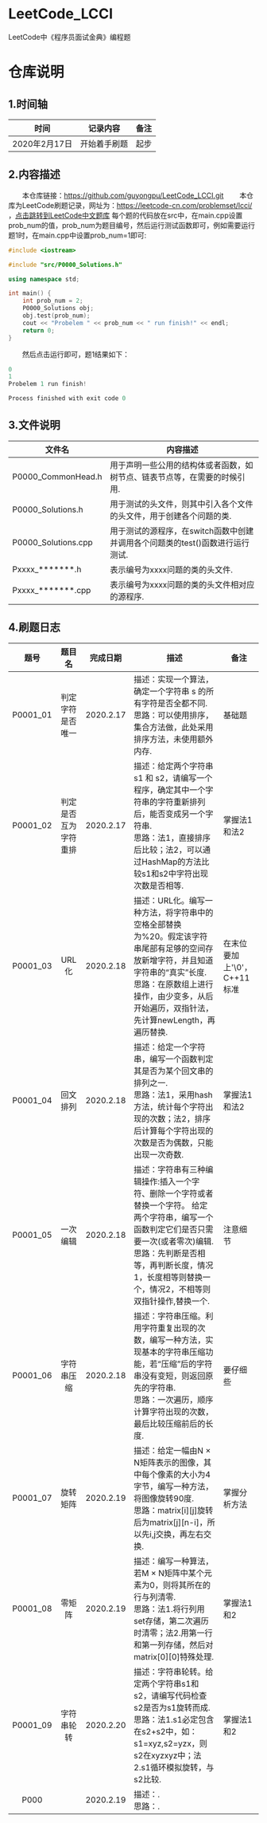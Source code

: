 # LeetCode_LCCI
LeetCode中《程序员面试金典》编程题
# 仓库说明
## 1.时间轴
|<center>时间</center>|<center>记录内容</center>|<center>备注</center>|
|:---|:---|:---|
|2020年2月17日|开始着手刷题|起步|

## 2.内容描述
&emsp;&emsp;本仓库链接：https://github.com/guyongpu/LeetCode_LCCI.git
&emsp;&emsp;本仓库为LeetCode刷题记录，网址为：https://leetcode-cn.com/problemset/lcci/ ，[点击跳转到LeetCode中文题库](https://leetcode-cn.com/problemset/lcci/)
每个题的代码放在src中，在main.cpp设置prob_num的值，prob_num为题目编号，然后运行测试函数即可，例如需要运行题1时，在main.cpp中设置prob_num=1即可:
~~~ c++
#include <iostream>

#include "src/P0000_Solutions.h"

using namespace std;

int main() {
    int prob_num = 2;
    P0000_Solutions obj;
    obj.test(prob_num);
    cout << "Probelem " << prob_num << " run finish!" << endl;
    return 0;
}
~~~

&emsp;&emsp;然后点击运行即可，题1结果如下：
~~~c++
0
1
Probelem 1 run finish!

Process finished with exit code 0
~~~

## 3.文件说明
|<center>文件名</center>|<center>内容描述</center>|
|:---|:---|
|P0000_CommonHead.h|用于声明一些公用的结构体或者函数，如树节点、链表节点等，在需要的时候引用.|
|P0000_Solutions.h|用于测试的头文件，则其中引入各个文件的头文件，用于创建各个问题的类.|
|P0000_Solutions.cpp|用于测试的源程序，在switch函数中创建并调用各个问题类的test()函数进行运行测试.|
|Pxxxx_*******.h|表示编号为xxxx问题的类的头文件.|
|Pxxxx_*******.cpp|表示编号为xxxx问题的类的头文件相对应的源程序.|

## 4.刷题日志
|<center>题号</center>|<center>题目名</center>|<center>完成日期</center>|<center>描述</center>|<center>备注</center>|
|:---:|:---:|:---:|:---|:---|
|P0001_01|判定字符是否唯一|2020.2.17|描述：实现一个算法，确定一个字符串 s 的所有字符是否全都不同.<br>思路：可以使用排序，集合方法做，此处采用排序方法，未使用额外内存.|基础题|
|P0001_02|判定是否互为字符重排|2020.2.17|描述：给定两个字符串 s1 和 s2，请编写一个程序，确定其中一个字符串的字符重新排列后，能否变成另一个字符串.<br>思路：法1，直接排序后比较；法2，可以通过HashMap的方法比较s1和s2中字符出现次数是否相等.|掌握法1和法2|
|P0001_03|URL化|2020.2.18|描述：URL化。编写一种方法，将字符串中的空格全部替换为%20。假定该字符串尾部有足够的空间存放新增字符，并且知道字符串的“真实”长度.<br>思路：在原数组上进行操作，由少变多，从后开始遍历，双指针法，先计算newLength，再遍历替换.|在末位要加上'\0'，C++11标准|
|P0001_04|回文排列|2020.2.18|描述：给定一个字符串，编写一个函数判定其是否为某个回文串的排列之一.<br>思路：法1，采用hash方法，统计每个字符出现的次数；法2，排序后计算每个字符出现的次数是否为偶数，只能出现一次奇数.|掌握法1和法2|
|P0001_05|一次编辑|2020.2.18|描述：字符串有三种编辑操作:插入一个字符、删除一个字符或者替换一个字符。 给定两个字符串，编写一个函数判定它们是否只需要一次(或者零次)编辑.<br>思路：先判断是否相等，再判断长度，情况1，长度相等则替换一个，情况2，不相等则双指针操作,替换一个.|注意细节|
|P0001_06|字符串压缩|2020.2.18|描述：字符串压缩。利用字符重复出现的次数，编写一种方法，实现基本的字符串压缩功能，若“压缩”后的字符串没有变短，则返回原先的字符串.<br>思路：一次遍历，顺序计算字符出现的次数，最后比较压缩前后的长度.|要仔细些|
|P0001_07|旋转矩阵|2020.2.19|描述：给定一幅由N × N矩阵表示的图像，其中每个像素的大小为4字节，编写一种方法，将图像旋转90度.<br>思路：matrix[i][j]旋转后为matrix[j][n-i]，所以先i,j交换，再左右交换.|掌握分析方法|
|P0001_08|零矩阵|2020.2.19|描述：编写一种算法，若M × N矩阵中某个元素为0，则将其所在的行与列清零.<br>思路：法1.将行列用set存储，第二次遍历时清零；法2.用第一行和第一列存储，然后对matrix[0][0]特殊处理.|掌握法1和2|
|P0001_09|字符串轮转|2020.2.20|描述：字符串轮转。给定两个字符串s1和s2，请编写代码检查s2是否为s1旋转而成.<br>思路：法1.s1必定包含在s2+s2中，如：s1=xyz,s2=yzx，则s2在xyzxyz中；法2.s1循环模拟旋转，与s2比较.|掌握法1和2|
|P000||2020.2.19|描述：.<br>思路：.||


